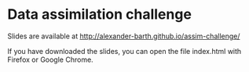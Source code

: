 # Data assimilation challenge

Slides are available at 
http://alexander-barth.github.io/assim-challenge/

If you have downloaded the slides, you can open the file index.html with Firefox or Google Chrome.
